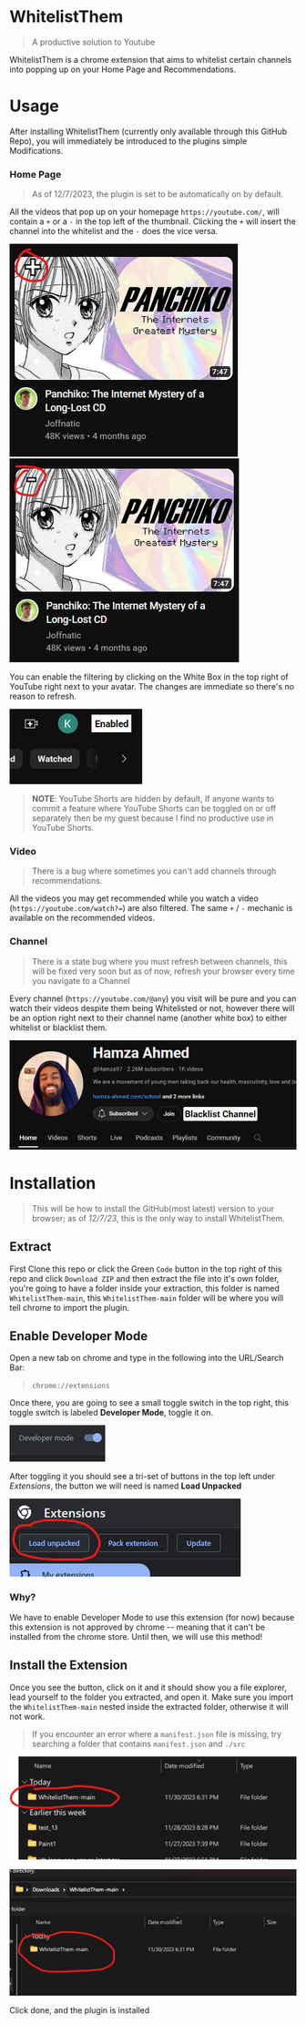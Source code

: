 # WhitelistThem

> A productive solution to Youtube 


WhitelistThem is a chrome extension that aims to whitelist certain channels into popping up on your Home Page and Recommendations. 

# Usage

After installing WhitelistThem (currently only available through this GitHub Repo), you will immediately be introduced to the plugins simple Modifications. 

### Home Page

> As of 12/7/2023, the plugin is set to be automatically on by default.

All the videos that pop up on your homepage `https://youtube.com/`, will contain a `+` or a `-` in the top left of the thumbnail. Clicking the `+` will insert the channel into the whitelist and the `-` does the vice versa.


![Toggle-+](./readme-pics/image7.png "Figure 3.1")
![Toggle--](./readme-pics/image8.png "Figure 3.2")

You can enable the filtering by clicking on the White Box in the top right of YouTube right next to your avatar. The changes are immediate so there's no reason to refresh.

![Toggle](./readme-pics/image6.png "Figure 3.0")

> **NOTE**: YouTube Shorts are hidden by default, If anyone wants to commit a feature where YouTube Shorts can be toggled on or off separately then be my guest because I find no productive use in YouTube Shorts. 


### Video

> There is a bug where sometimes you can't add channels through recommendations.


All the videos you may get recommended while you watch a video (`https://youtube.com/watch?=`) are also filtered. The same `+` / `-` mechanic is available on the recommended videos.

### Channel

> There is a state bug where you must refresh between channels, this will be fixed very soon but as of now, refresh your browser every time you navigate to a Channel

Every channel (`https://youtube.com/@any`) you visit will be pure and you can watch their videos despite them being Whitelisted or not, however there will be an option right next to their channel name (another white box) to either whitelist or blacklist them.


![Channel](./readme-pics/image9.png "Figure 4.0")


# Installation

> This will be how to install the GitHub(most latest) version to your browser; as of *12/7/23*, this is the only way to install WhitelistThem.

## Extract

First Clone this repo or click the Green `Code` button in the top right of this repo and click `Download ZIP` and then extract the file into it's own folder, you're going to have a folder inside your extraction, this folder is named `WhitelistThem-main`, this `WhitelistThem-main` folder will be where you will tell chrome to import the plugin.

## Enable Developer Mode

Open a new tab on chrome and type in the following into the URL/Search Bar:

> `chrome://extensions`

Once there, you are going to see a small toggle switch in the top right, this toggle switch is labeled **Developer Mode**, toggle it on.


![Extensions](./readme-pics/image.png "Figure 1.0")


After toggling it you should see a tri-set of buttons in the top left under *Extensions*, the button we will need is named **Load Unpacked**

![Unpacked](./readme-pics/image2.png "Figure 1.1")

### Why?

We have to enable Developer Mode to use this extension (for now) because this extension is not approved by chrome -- meaning that it can't be installed from the chrome store. Until then, we will use this method!

## Install the Extension

Once you see the button, click on it and it should show you a file explorer, lead yourself to the folder you extracted, and open it. Make sure you import the `WhitelistThem-main` nested inside the extracted folder, otherwise it will not work.

> If you encounter an error where a `manifest.json` file is missing, try searching a folder that contains `manifest.json` and `./src`

![Folder](./readme-pics/image3.png "Figure 2.0")

![Nested-Folder](./readme-pics/image4.png "Figure 2.1")

Click done, and the plugin is installed